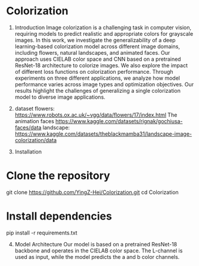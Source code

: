 # Colorization

1. Introduction
Image colorization is a challenging task in computer vision, requiring models to predict realistic and appropriate colors for grayscale images. In this work, we investigate the generalizability of a deep learning-based colorization model across different image domains, including flowers, natural landscapes, and animated faces. Our approach uses CIELAB color space and CNN based on a pretrained ResNet-18 architecture to colorize images. We also explore the impact of different loss functions on colorization performance. Through experiments on three different applications, we analyze how model performance varies across image types and optimization objectives. Our results highlight the challenges of generalizing a single colorization model to diverse image applications.

2. dataset
flowers: https://www.robots.ox.ac.uk/~vgg/data/flowers/17/index.html
The animation faces https://www.kaggle.com/datasets/rignak/gochiusa-faces/data
landscape: https://www.kaggle.com/datasets/theblackmamba31/landscape-image-colorization/data

3. Installation
# Clone the repository
git clone https://github.com/YingZ-Hei/Colorization.git
cd Colorization

# Install dependencies
pip install -r requirements.txt

4. Model Architecture
Our model is based on a pretrained ResNet-18 backbone and operates in the CIELAB color space. The L-channel is used as input, while the model predicts the a and b color channels.
